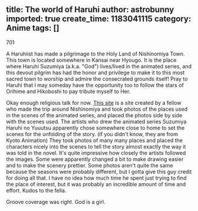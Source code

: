 title: The world of Haruhi
author: astrobunny
imported: true
create_time: 1183041115
category: Anime
tags: []
---
<wpg2idlightbox>701</wpg2idlightbox>  
  
A Haruhiist has made a pilgrimage to the Holy Land of Nishinomiya Town. This town is located somewhere in Kansai near Hyougo. It is the place where Haruhi Suzumiya (a.k.a. "God") lives/lived in the animated series, and this devout pilgrim has had the honor and privilege to make it to this most sacred town to worship and admire the consecrated grounds itself! Pray to Haruhi that I may someday have the opportunity too to follow the stars of Orihime and Hikoboshi to pay tribute myself to Her.  
  
Okay enough religious talk for now. [This site](http://www.rinku.zaq.ne.jp/p_v/haruhi.html) is a site created by a fellow who made the trip around Nishinomiya and took photos of the places used in the scenes of the animated series, and placed the photos side by side with the scenes used. The artists who drew the animated series Suzumiya Haruhi no Yuuutsu apparently chose somewhere close to home to set the scenes for the unfolding of the story. (if you didn't know, they are from Kyoto Animation) They took photos of many many places and placed the characters nicely into the scenes to tell the story almost exactly the way it was told in the novel. It's quite impressive how closely the artists followed the images. Some were apparently changed a bit to make drawing easier and to make the scenery prettier. Some photos aren't quite the same because the seasons were probably different, but I gotta give this guy credit for doing all that. I have no idea how much time he spent just trying to find the place of interest, but it was probably an incredible amount of time and effort. Kudos to the fella.  
  
Groove coverage was right. God is a girl.